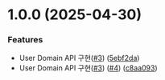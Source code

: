 # 1.0.0 (2025-04-30)


### Features

* User Domain API 구현([#3](https://github.com/100-hours-a-week/11-ellu-be/issues/3)) ([5ebf2da](https://github.com/100-hours-a-week/11-ellu-be/commit/5ebf2da3a4847346f2019cc8fc472d5f42778709))
* User Domain API 구현([#3](https://github.com/100-hours-a-week/11-ellu-be/issues/3)) ([#4](https://github.com/100-hours-a-week/11-ellu-be/issues/4)) ([c8aa093](https://github.com/100-hours-a-week/11-ellu-be/commit/c8aa09334c0264fead2b48b95a841f1709b32286))
